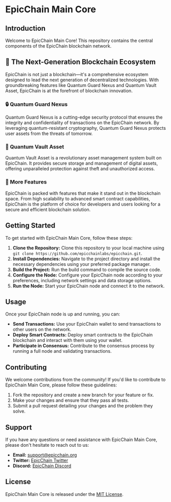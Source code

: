 # EpicChain Main Core

## Introduction
Welcome to EpicChain Main Core! This repository contains the central components of the EpicChain blockchain network. 

## 🚀 The Next-Generation Blockchain Ecosystem

EpicChain is not just a blockchain—it's a comprehensive ecosystem designed to lead the next generation of decentralized technologies. With groundbreaking features like Quantum Guard Nexus and Quantum Vault Asset, EpicChain is at the forefront of blockchain innovation.

### 🔒 Quantum Guard Nexus
Quantum Guard Nexus is a cutting-edge security protocol that ensures the integrity and confidentiality of transactions on the EpicChain network. By leveraging quantum-resistant cryptography, Quantum Guard Nexus protects user assets from the threats of tomorrow.

### 💼 Quantum Vault Asset
Quantum Vault Asset is a revolutionary asset management system built on EpicChain. It provides secure storage and management of digital assets, offering unparalleled protection against theft and unauthorized access.

### 🌟 More Features
EpicChain is packed with features that make it stand out in the blockchain space. From high scalability to advanced smart contract capabilities, EpicChain is the platform of choice for developers and users looking for a secure and efficient blockchain solution.

## Getting Started
To get started with EpicChain Main Core, follow these steps:

1. **Clone the Repository:** Clone this repository to your local machine using `git clone https://github.com/epicchainlabs/epicchain.git`.
2. **Install Dependencies:** Navigate to the project directory and install the necessary dependencies using your preferred package manager.
3. **Build the Project:** Run the build command to compile the source code.
4. **Configure the Node:** Configure your EpicChain node according to your preferences, including network settings and data storage options.
5. **Run the Node:** Start your EpicChain node and connect it to the network.

## Usage
Once your EpicChain node is up and running, you can:

- **Send Transactions:** Use your EpicChain wallet to send transactions to other users on the network.
- **Deploy Smart Contracts:** Deploy smart contracts to the EpicChain blockchain and interact with them using your wallet.
- **Participate in Consensus:** Contribute to the consensus process by running a full node and validating transactions.

## Contributing
We welcome contributions from the community! If you'd like to contribute to EpicChain Main Core, please follow these guidelines:

1. Fork the repository and create a new branch for your feature or fix.
2. Make your changes and ensure that they pass all tests.
3. Submit a pull request detailing your changes and the problem they solve.

## Support
If you have any questions or need assistance with EpicChain Main Core, please don't hesitate to reach out to us:

- **Email:** support@epicchain.org
- **Twitter:** [EpicChain Twitter](https://twitter.com/epicchainlabs)
- **Discord:** [EpicChain Discord](https:discord.com/invite/tzxDUxnYT8)

## License
EpicChain Main Core is released under the [MIT License](LICENSE).
